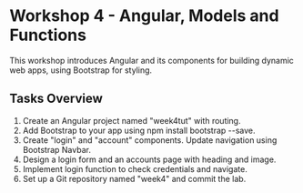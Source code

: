# Workshop 4 - Angular, Models and Functions
This workshop introduces Angular and its components for building dynamic web apps, using Bootstrap for styling.

## Tasks Overview
1. Create an Angular project named "week4tut" with routing.
2. Add Bootstrap to your app using npm install bootstrap --save.
3. Create "login" and "account" components. Update navigation using Bootstrap Navbar.
4. Design a login form and an accounts page with heading and image.
5. Implement login function to check credentials and navigate.
6. Set up a Git repository named "week4" and commit the lab.
